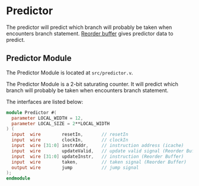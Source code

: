 # Predictor

The predictor will predict which branch will probably be taken when
encounters branch statement. [Reorder buffer](#reorder-buffer) gives
predictor data to predict.

## Predictor Module

The Predictor Module is located at `src/predictor.v`.

The Predictor Module is a 2-bit saturating counter. It will predict
which branch will probably be taken when encounters branch statement.

The interfaces are listed below:

```verilog
module Predictor #(
  parameter LOCAL_WIDTH = 12,
  parameter LOCAL_SIZE = 2**LOCAL_WIDTH
) (
  input  wire        resetIn,       // resetIn
  input  wire        clockIn,       // clockIn
  input  wire [31:0] instrAddr,     // instruction address (icache)
  input  wire        updateValid,   // update valid signal (Reorder Buffer)
  input  wire [31:0] updateInstr,   // instruction (Reorder Buffer)
  input  wire        taken,         // taken signal (Reorder Buffer)
  output wire        jump           // jump signal
);
endmodule
```
